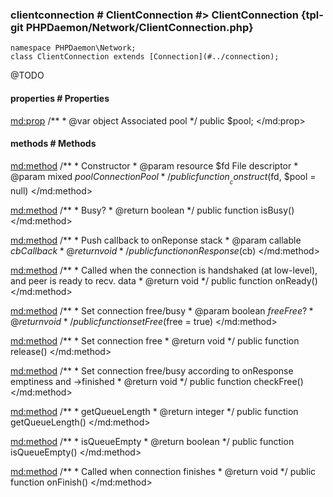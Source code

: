### clientconnection # ClientConnection #> ClientConnection {tpl-git PHPDaemon/Network/ClientConnection.php}

```php:p
namespace PHPDaemon\Network;
class ClientConnection extends [Connection](#../connection);
```

@TODO

<!-- include-namespace path="\PHPDaemon\Network\ClientConnection" commit="8b80f6d1d2fb3f9534b708f86100d2629ac4204b" level="" access="" -->
#### properties # Properties

<md:prop>
/**
	 * @var object Associated pool
	 */
public $pool;
</md:prop>

#### methods # Methods

<md:method>
/**
	 * Constructor
	 * @param resource $fd   File descriptor
	 * @param mixed    $pool ConnectionPool
	 */
public function __construct($fd, $pool = null)
</md:method>

<md:method>
/**
	 * Busy?
	 * @return boolean
	 */
public function isBusy()
</md:method>

<md:method>
/**
	 * Push callback to onReponse stack
	 * @param  callable $cb Callback
	 * @return void
	 */
public function onResponse($cb)
</md:method>

<md:method>
/**
	 * Called when the connection is handshaked (at low-level), and peer is ready to recv. data
	 * @return void
	 */
public function onReady()
</md:method>

<md:method>
/**
	 * Set connection free/busy
	 * @param  boolean $free Free?
	 * @return void
	 */
public function setFree($free = true)
</md:method>

<md:method>
/**
	 * Set connection free
	 * @return void
	 */
public function release()
</md:method>

<md:method>
/**
	 * Set connection free/busy according to onResponse emptiness and ->finished
	 * @return void
	 */
public function checkFree()
</md:method>

<md:method>
/**
	 * getQueueLength
	 * @return integer
	 */
public function getQueueLength()
</md:method>

<md:method>
/**
	 * isQueueEmpty
	 * @return boolean
	 */
public function isQueueEmpty()
</md:method>

<md:method>
/**
	 * Called when connection finishes
	 * @return void
	 */
public function onFinish()
</md:method>


<!--/ include-namespace -->
